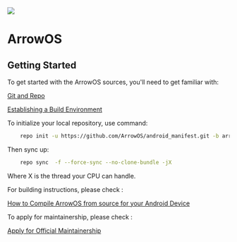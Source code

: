 <img src="https://github.com/ArrowOS/getting_started/blob/master/misc/logo.png?raw=true">

# ArrowOS

 Getting Started
---------------
To get started with the ArrowOS sources, you'll need to get
familiar with:

 [Git and Repo](https://source.android.com/setup/build/downloading)
 
 [Establishing a Build Environment](https://source.android.com/setup/build/initializing)

To initialize your local repository, use command:

```bash
    repo init -u https://github.com/ArrowOS/android_manifest.git -b arrow-11.0
```

Then sync up:

```bash
    repo sync  -f --force-sync --no-clone-bundle -jX
```
Where X is the thread your CPU can handle.

For building instructions, please check :

[ How to Compile ArrowOS from source for your Android Device](https://blog.arrowos.net/posts/compilation-guide)

To apply for maintainership, please check :

[Apply for Official Maintainership](https://blog.arrowos.net/posts/apply-for-maintainership)

